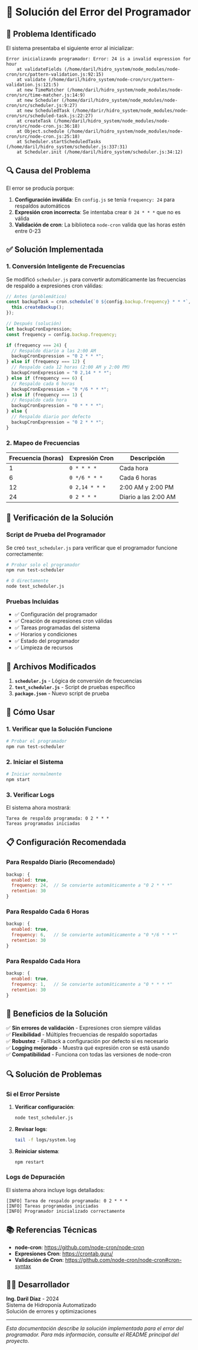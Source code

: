 # 🔧 Solución del Error del Programador

## 🐛 **Problema Identificado**

El sistema presentaba el siguiente error al inicializar:

```
Error inicializando programador: Error: 24 is a invalid expression for hour
    at validateFields (/home/daril/hidro_system/node_modules/node-cron/src/pattern-validation.js:92:15)
    at validate (/home/daril/hidro_system/node-cron/src/pattern-validation.js:121:5)
    at new TimeMatcher (/home/daril/hidro_system/node_modules/node-cron/src/time-matcher.js:14:9)
    at new Scheduler (/home/daril/hidro_system/node_modules/node-cron/src/scheduler.js:9:27)
    at new ScheduledTask (/home/darir/hidro_system/node_modules/node-cron/src/scheduled-task.js:22:27)
    at createTask (/home/daril/hidro_system/node_modules/node-cron/src/node-cron.js:36:18)
    at Object.schedule (/home/daril/hidro_system/node_modules/node-cron/src/node-cron.js:25:18)
    at Scheduler.startScheduledTasks (/home/daril/hidro_system/scheduler.js:337:31)
    at Scheduler.init (/home/daril/hidro_system/scheduler.js:34:12)
```

## 🔍 **Causa del Problema**

El error se producía porque:

1. **Configuración inválida**: En `config.js` se tenía `frequency: 24` para respaldos automáticos
2. **Expresión cron incorrecta**: Se intentaba crear `0 24 * * *` que no es válida
3. **Validación de cron**: La biblioteca `node-cron` valida que las horas estén entre 0-23

## ✅ **Solución Implementada**

### **1. Conversión Inteligente de Frecuencias**

Se modificó `scheduler.js` para convertir automáticamente las frecuencias de respaldo a expresiones cron válidas:

```javascript
// Antes (problemático)
const backupTask = cron.schedule(`0 ${config.backup.frequency} * * *`, () => {
  this.createBackup();
});

// Después (solución)
let backupCronExpression;
const frequency = config.backup.frequency;

if (frequency === 24) {
  // Respaldo diario a las 2:00 AM
  backupCronExpression = "0 2 * * *";
} else if (frequency === 12) {
  // Respaldo cada 12 horas (2:00 AM y 2:00 PM)
  backupCronExpression = "0 2,14 * * *";
} else if (frequency === 6) {
  // Respaldo cada 6 horas
  backupCronExpression = "0 */6 * * *";
} else if (frequency === 1) {
  // Respaldo cada hora
  backupCronExpression = "0 * * * *";
} else {
  // Respaldo diario por defecto
  backupCronExpression = "0 2 * * *";
}
```

### **2. Mapeo de Frecuencias**

| Frecuencia (horas) | Expresión Cron | Descripción          |
| ------------------ | -------------- | -------------------- |
| 1                  | `0 * * * *`    | Cada hora            |
| 6                  | `0 */6 * * *`  | Cada 6 horas         |
| 12                 | `0 2,14 * * *` | 2:00 AM y 2:00 PM    |
| 24                 | `0 2 * * *`    | Diario a las 2:00 AM |

## 🧪 **Verificación de la Solución**

### **Script de Prueba del Programador**

Se creó `test_scheduler.js` para verificar que el programador funcione correctamente:

```bash
# Probar solo el programador
npm run test-scheduler

# O directamente
node test_scheduler.js
```

### **Pruebas Incluidas**

- ✅ Configuración del programador
- ✅ Creación de expresiones cron válidas
- ✅ Tareas programadas del sistema
- ✅ Horarios y condiciones
- ✅ Estado del programador
- ✅ Limpieza de recursos

## 🔧 **Archivos Modificados**

1. **`scheduler.js`** - Lógica de conversión de frecuencias
2. **`test_scheduler.js`** - Script de pruebas específico
3. **`package.json`** - Nuevo script de prueba

## 🚀 **Cómo Usar**

### **1. Verificar que la Solución Funcione**

```bash
# Probar el programador
npm run test-scheduler
```

### **2. Iniciar el Sistema**

```bash
# Iniciar normalmente
npm start
```

### **3. Verificar Logs**

El sistema ahora mostrará:

```
Tarea de respaldo programada: 0 2 * * *
Tareas programadas iniciadas
```

## 📋 **Configuración Recomendada**

### **Para Respaldo Diario (Recomendado)**

```javascript
backup: {
  enabled: true,
  frequency: 24,  // Se convierte automáticamente a "0 2 * * *"
  retention: 30
}
```

### **Para Respaldo Cada 6 Horas**

```javascript
backup: {
  enabled: true,
  frequency: 6,   // Se convierte automáticamente a "0 */6 * * *"
  retention: 30
}
```

### **Para Respaldo Cada Hora**

```javascript
backup: {
  enabled: true,
  frequency: 1,   // Se convierte automáticamente a "0 * * * *"
  retention: 30
}
```

## 🎯 **Beneficios de la Solución**

✅ **Sin errores de validación** - Expresiones cron siempre válidas  
✅ **Flexibilidad** - Múltiples frecuencias de respaldo soportadas  
✅ **Robustez** - Fallback a configuración por defecto si es necesario  
✅ **Logging mejorado** - Muestra qué expresión cron se está usando  
✅ **Compatibilidad** - Funciona con todas las versiones de node-cron

## 🔍 **Solución de Problemas**

### **Si el Error Persiste**

1. **Verificar configuración**:

   ```bash
   node test_scheduler.js
   ```

2. **Revisar logs**:

   ```bash
   tail -f logs/system.log
   ```

3. **Reiniciar sistema**:
   ```bash
   npm restart
   ```

### **Logs de Depuración**

El sistema ahora incluye logs detallados:

```
[INFO] Tarea de respaldo programada: 0 2 * * *
[INFO] Tareas programadas iniciadas
[INFO] Programador inicializado correctamente
```

## 📚 **Referencias Técnicas**

- **node-cron**: https://github.com/node-cron/node-cron
- **Expresiones Cron**: https://crontab.guru/
- **Validación de Cron**: https://github.com/node-cron/node-cron#cron-syntax

## 👨‍💻 **Desarrollador**

**Ing. Daril Díaz** - 2024  
Sistema de Hidroponía Automatizado  
Solución de errores y optimizaciones

---

_Esta documentación describe la solución implementada para el error del programador. Para más información, consulte el README principal del proyecto._
